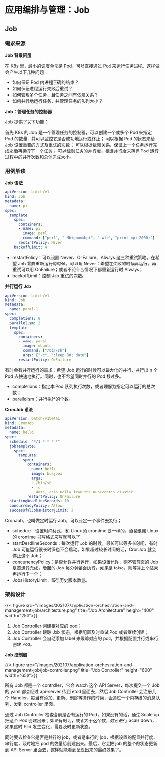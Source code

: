 # 应用编排与管理：Job


## Job

### 需求来源

**Job 背景问题**

在 K8s 里，最小的调度单元是 Pod，可以直接通过 Pod 来运行任务进程。这样做会产生以下几种问题：

- 如何保证 Pod 内进程正确的结束？
- 如何保证进程运行失败后重试？
- 如何管理多个任务，且任务之间有依赖关系？
- 如何并行地运行任务，并管理任务的队列大小？

**Job：管理任务的控制器**

Job 提供了以下功能：

首先 K8s 的 Job 是一个管理任务的控制器，可以创建一个或多个 Pod 来指定 Pod 的数量，并可以监控它是否成功地运行或终止；
可以根据 Pod 的状态来给 Job 设置重置的方式及重试的次数；
可以根据依赖关系，保证上一个任务运行完成之后再运行下一个任务；
可以控制任务的并行度，根据并行度来确保 Pod 运行过程中的并行次数和总体完成大小。

### 用例解读

**Job 语法**

```yaml
apiVersion: batch/v1
kind: Job
metadata:
  name: pi
spec:
  template:
    spec:
      containers:
      - name: pi
        image: perl
        command: ["perl", "-Mbignum=bpi", "-wle", "print bpi(2000)"]
      restartPolicy: Never
    backoffLimit: 4
```

* restartPolicy：可以设置 Never、OnFailure、Always 这三种重试策略。在希望 Job 需要重新运行的时候，可以用 Never；希望在失败的时候再运行，再重试可以用 OnFailure；或者不论什么情况下都重新运行时 Always；
* backoffLimit：控制 Job 重试的次数。

**并行运行 Job**

```yaml
apiVersion: batch/v1
kind: Job
metadata:
  name: paral-1
spec:
  completions: 8
  parallelism: 2
  template:
    spec:
      containers:
      - name: paral
        image: ubuntu
        command: ["/bin/sh"]
        args: ["-c", "sleep 30; date"]
      restartPolicy: OnFailure
```

有时会有并行运行的需求：希望 Job 运行的时候可以最大化的并行，并行出 n 个 Pod 去快速地执行。同时，也不希望同时并行的 Pod 数过多。

- completions：指定本 Pod 队列执行次数，或者理解为指定可以运行的总次数；
- parallelism：并行执行的个数。

**CronJob 语法**

```yaml
apiVersion: batch/v1beta1
kind: CronJob
metadata:
  name: hello
spec:
  schedule: "*/1 * * * *"
  jobTemplate:
    spec:
      template:
        spec:
          containers:
          - name: hello
            image: busybox
            args:
            - /bin/sh
            - -c
            - date; echo Hello from the Kubernetes cluster
          restartPolicy: OnFailure
  startingDeadlineSeconds: 10
  concurrencyPolicy: Allow
  successfulJobsHistoryLimit: 3
```

CronJob，也叫做定时运行 Job，可以设定一个事件去执行；

* schedule：设置时间格式，和 Linux 的 crontime 是一样的，直接根据 Linux 的 crontime 书写格式来写就可以了
* startDeadlineSeconds：每次运行 Job 的时候，最长可以等多长时间，有时 Job 可能运行很长时间也不会启动。如果超过较长时间的话，CronJob 就会停止这个 Job；
* concurrencyPolicy：是否允许并行运行，如果设置允许，则不管前面的 Job 是否运行完成，后面的 Job 每分钟都会执行，如果是 false，则等待上个结束再运行下一个；
* JobsHistoryLimit：留存历史版本数量。

### 架构设计

{{< figure src="/images/202107/application-orchestration-and-management-job/architecture.png" title="Job Architecture" height="400" width="250">}}

1. Job Controller 创建相对应的 pod；
2. Job Controller 跟踪 Job 状态，根据配置及时重试 Pod 或者继续创建；
3. Job Controller 会自动添加 label 来跟踪对应的 pod，并根据配置并行或串行创建 Pod。

**Job 控制器**

{{< figure src="/images/202107/application-orchestration-and-management-job/job-controller.png" title="Job Controller" height="600" width="650">}}

所有 Job 都是一个 controller，它会 watch 这个 API Server，每次提交一个 Job 的 yaml 都会经过 api-server 传到 etcd 里面去，然后 Job Controller 会注册几个 Handler，每当有添加、更新、删除等操作的时候，会通过一个内存级的消息队列，发到 controller 里面。

通过 Job Controller 检查当前是否有运行的 Pod，如果没有的话，通过 Scale up 把这个 Pod 创建出来；如果有的话，或者大于这个数，对它进行 Scale down，如果这时 Pod 发生变化，需要及时更新状态。

同时要去检查它是否是并行的 job，或者是串行的 job，根据设置的配置并行度、串行度，及时地把 pod 的数量给创建出来。最后，它会把 job 的整个的状态更新到 API Server 里面去，这样就能看到呈现出来的最终效果了。

